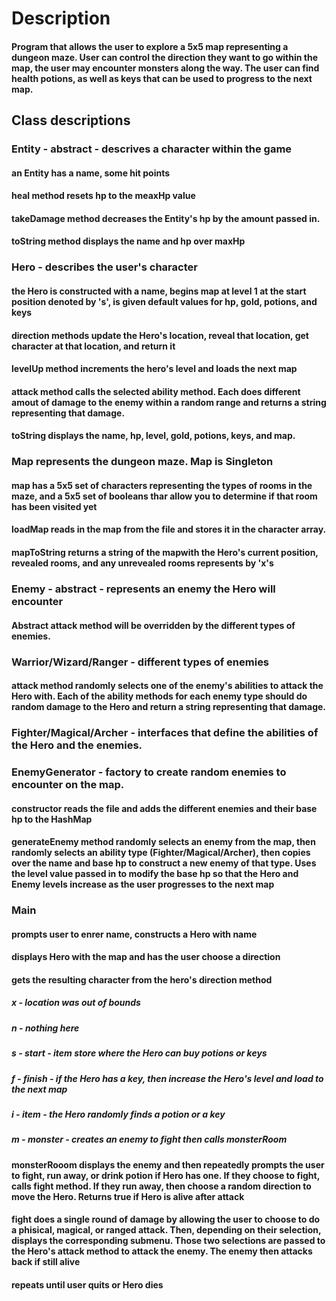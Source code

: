 # Description
#### Program that allows the user to explore a 5x5 map representing a dungeon maze. User can control the direction they want to go within the map, the user may encounter monsters along the way. The user can find health potions, as well as keys that can be used to progress to the next map. 

## Class descriptions
### Entity - abstract - descrives a character within the game
#### an Entity has a name, some hit points
#### heal method resets hp to the meaxHp value
#### takeDamage method decreases the Entity's hp by the amount passed in. 
#### toString method displays the name and hp over maxHp

### Hero - describes the user's character
#### the Hero is constructed with a name, begins map at level 1 at the start position denoted by 's', is given default values for hp, gold, potions, and keys
#### direction methods update the Hero's location, reveal that location, get character at that location, and return it 
#### levelUp method increments the hero's level and loads the next map
#### attack method calls the selected ability method. Each does different amout of damage to the enemy within a random range and returns a string representing that damage. 
#### toString displays the name, hp, level, gold, potions, keys, and map. 

### Map represents the dungeon maze. Map is Singleton
#### map has a 5x5 set of characters representing the types of rooms in the maze, and a 5x5 set of booleans thar allow you to determine if that room has been visited yet
#### loadMap reads in the map from the file and stores it in the character array. 
#### mapToString returns a string of the mapwith the Hero's current position, revealed rooms, and any unrevealed rooms represents by 'x's

### Enemy - abstract - represents an enemy the Hero will encounter
#### Abstract attack method will be overridden by the different types of enemies. 

### Warrior/Wizard/Ranger - different types of enemies
#### attack method randomly selects one of the enemy's abilities to attack the Hero with. Each of the ability methods for each enemy type should do random damage to the Hero and return a string representing that damage.

### Fighter/Magical/Archer - interfaces that define the abilities of the Hero and the enemies. 

### EnemyGenerator - factory to create random enemies to encounter on the map. 
#### constructor reads the file and adds the different enemies and their base hp to the HashMap
#### generateEnemy method randomly selects an enemy from the map, then randomly selects an ability type (Fighter/Magical/Archer), then copies over the name and base hp to construct a new enemy of that type. Uses the level value passed in to modify the base hp so that the Hero and Enemy levels increase as the user progresses to the next map

### Main
#### prompts user to enrer name, constructs a Hero with name
#### displays Hero with the map and has the user choose a direction
#### gets the resulting character from the hero's direction method
##### x - location was out of bounds
##### n - nothing here
##### s - start - item store where the Hero can buy potions or keys
##### f - finish - if the Hero has a key, then increase the Hero's level and load to the next map
##### i - item - the Hero randomly finds a potion or a key 
##### m - monster - creates an enemy to fight then calls monsterRoom

#### monsterRooom displays the enemy and then repeatedly prompts the user to fight, run away, or drink potion if Hero has one. If they choose to fight, calls fight method. If they run away, then choose a random direction to move the Hero. Returns true if Hero is alive after attack

#### fight does a single round of damage by allowing the user to choose to do a phisical, magical, or ranged attack. Then, depending on their selection, displays the corresponding submenu. Those two selections are passed to the Hero's attack method to attack the enemy. The enemy then attacks back if still alive

#### repeats until user quits or Hero dies



